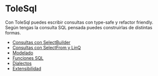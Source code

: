 # ToleSql

Con ToleSql puedes escribir consultas con type-safe y refactor friendly.
Según tengas la consulta SQL pensada puedes construirlas de distintas formas.

* [Consultas con SelectBuilder](./selectbuilder-es.md)
* [Consultas con SelectFrom y LinQ](./selectfrom-es.md)
* [Modelado](./modeling-es.md)
* [Funciones SQL](./functions-es.md)
* [Dialectos](./dialects-es.md)
* [Extensibilidad](./extensibility-es.md)

